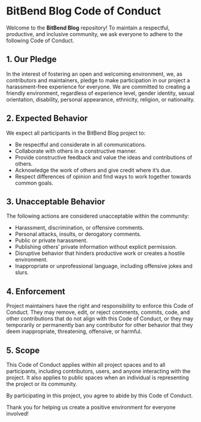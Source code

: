 # BitBend Blog Code of Conduct

Welcome to the **BitBend Blog** repository! To maintain a respectful, productive, and inclusive community, we ask everyone to adhere to the following Code of Conduct.

## 1. Our Pledge

In the interest of fostering an open and welcoming environment, we, as contributors and maintainers, pledge to make participation in our project a harassment-free experience for everyone. We are committed to creating a friendly environment, regardless of experience level, gender identity, sexual orientation, disability, personal appearance, ethnicity, religion, or nationality.

## 2. Expected Behavior

We expect all participants in the BitBend Blog project to:

- Be respectful and considerate in all communications.
- Collaborate with others in a constructive manner.
- Provide constructive feedback and value the ideas and contributions of others.
- Acknowledge the work of others and give credit where it’s due.
- Respect differences of opinion and find ways to work together towards common goals.

## 3. Unacceptable Behavior

The following actions are considered unacceptable within the community:

- Harassment, discrimination, or offensive comments.
- Personal attacks, insults, or derogatory comments.
- Public or private harassment.
- Publishing others’ private information without explicit permission.
- Disruptive behavior that hinders productive work or creates a hostile environment.
- Inappropriate or unprofessional language, including offensive jokes and slurs.

## 4. Enforcement

Project maintainers have the right and responsibility to enforce this Code of Conduct. They may remove, edit, or reject comments, commits, code, and other contributions that do not align with this Code of Conduct, or they may temporarily or permanently ban any contributor for other behavior that they deem inappropriate, threatening, offensive, or harmful.

## 5. Scope

This Code of Conduct applies within all project spaces and to all participants, including contributors, users, and anyone interacting with the project. It also applies to public spaces when an individual is representing the project or its community.

By participating in this project, you agree to abide by this Code of Conduct.

Thank you for helping us create a positive environment for everyone involved!
